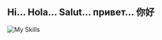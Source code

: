 ## Hi... Hola... Salut... привет... 你好 
![My Skills](https://skillicons.dev/icons?i=aws,linux,arduino,docker,kubernetes,py,swift,java,js,typescript,next,nest,react,threejs,sass,sequelize,mysql,postgres,mongodb,graphql,dynamodb,kafka,redis,jenkins,prometheus,grafana,ansible,terraform,githubactions,solidity)


<!--
**elarcoiris/elarcoiris** is a ✨ _special_ ✨ repository because its `README.md` (this file) appears on your GitHub profile.

Here are some ideas to get you started:

- 🔭 I’m currently working on ...
- 🌱 I’m currently learning ...
- 👯 I’m looking to collaborate on ...
- 🤔 I’m looking for help with ...
- 💬 Ask me about ...
- 📫 How to reach me: ...
- 😄 Pronouns: ...
- ⚡ Fun fact: ...
-->
